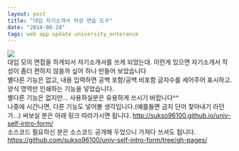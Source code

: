 ```yaml
---
layout: post
title: "대입 자기소개서 작성 연습 도구"
date: "2014-08-24"
tags: web app update university_enterance
---
```

<img class="image-wrapper" src="{{ site.url }}/resources/univ-self-intro-form-tool.png"><br>
대입 모의 면접을 하게되서 자기소개서를 쓰게 되었는대. 이런게 있으면 자기소개서 작성이 좀더 편하지 않을까 싶어 하나 만들어 보았습니다<br>
별다른 기능은 없고, 내용 입력하면 공백 포함/공백 비포함 글자수를 세어주어 표시하고. 양식 영역만 인쇄하는 기능을 넣었습니다.<br>
별다른 기능은 없지만... 사용하실분은 유용하게 쓰시기 바랍니다^^<br>
나중에 시간나면, 다른 기능도 넣어볼 생각입니다.(예를들면 금지 단어 찿아내기 라던가...)
써보실 분은 아래 링크 따라가시면 됩니다.
<a href="http://sukso96100.github.io/univ-self-intro-form/">http://sukso96100.github.io/univ-self-intro-form/</a><br>
소스코드 필요하신 분은 소스코드 공개해 두었으니 가져다 쓰셔도 됩니다.<br>
<a href="https://github.com/sukso96100/univ-self-intro-form/tree/gh-pages">https://github.com/sukso96100/univ-self-intro-form/tree/gh-pages/</a><br>

